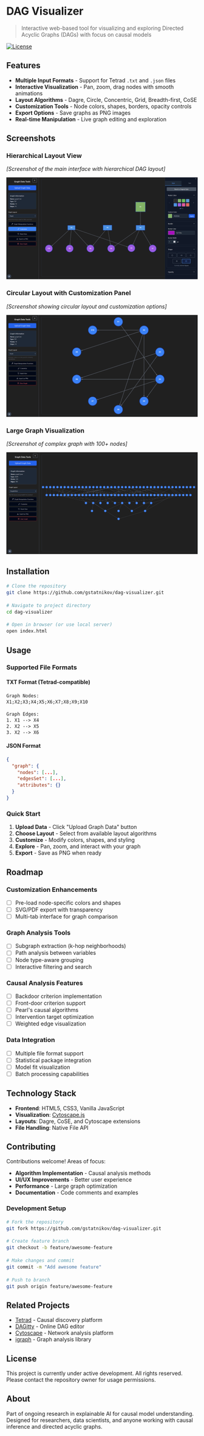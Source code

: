 # DAG Visualizer

> Interactive web-based tool for visualizing and exploring Directed Acyclic Graphs (DAGs) with focus on causal models

[![License](https://img.shields.io/badge/license-All%20Rights%20Reserved-red.svg)]()

## Features

- **Multiple Input Formats** - Support for Tetrad `.txt` and `.json` files
- **Interactive Visualization** - Pan, zoom, drag nodes with smooth animations  
- **Layout Algorithms** - Dagre, Circle, Concentric, Grid, Breadth-first, CoSE
- **Customization Tools** - Node colors, shapes, borders, opacity controls
- **Export Options** - Save graphs as PNG images
- **Real-time Manipulation** - Live graph editing and exploration

## Screenshots

### Hierarchical Layout View
*[Screenshot of the main interface with hierarchical DAG layout]*

![Hierarchical Layout](images/hierarchical_layout_view.png)

### Circular Layout with Customization Panel
*[Screenshot showing circular layout and customization options]*

![Circular Layout](images/circular_layout.png)

### Large Graph Visualization
*[Screenshot of complex graph with 100+ nodes]*

![Large Graph](images/breadthfirst_layout.png)

## Installation

```bash
# Clone the repository
git clone https://github.com/gstatnikov/dag-visualizer.git

# Navigate to project directory
cd dag-visualizer

# Open in browser (or use local server)
open index.html
```

## Usage

### Supported File Formats

#### TXT Format (Tetrad-compatible)
```
Graph Nodes:
X1;X2;X3;X4;X5;X6;X7;X8;X9;X10

Graph Edges:
1. X1 --> X4
2. X2 --> X5
3. X2 --> X6
```

#### JSON Format
```json
{
  "graph": {
    "nodes": [...],
    "edgesSet": [...],
    "attributes": {}
  }
}
```

### Quick Start

1. **Upload Data** - Click "Upload Graph Data" button
2. **Choose Layout** - Select from available layout algorithms
3. **Customize** - Modify colors, shapes, and styling
4. **Explore** - Pan, zoom, and interact with your graph
5. **Export** - Save as PNG when ready

## Roadmap

### Customization Enhancements
- [ ] Pre-load node-specific colors and shapes
- [ ] SVG/PDF export with transparency
- [ ] Multi-tab interface for graph comparison

### Graph Analysis Tools
- [ ] Subgraph extraction (k-hop neighborhoods)
- [ ] Path analysis between variables
- [ ] Node type-aware grouping
- [ ] Interactive filtering and search

### Causal Analysis Features
- [ ] Backdoor criterion implementation
- [ ] Front-door criterion support
- [ ] Pearl's causal algorithms
- [ ] Intervention target optimization
- [ ] Weighted edge visualization

### Data Integration
- [ ] Multiple file format support
- [ ] Statistical package integration
- [ ] Model fit visualization
- [ ] Batch processing capabilities

## Technology Stack

- **Frontend**: HTML5, CSS3, Vanilla JavaScript
- **Visualization**: [Cytoscape.js](https://cytoscape.org/)
- **Layouts**: Dagre, CoSE, and Cytoscape extensions
- **File Handling**: Native File API

## Contributing

Contributions welcome! Areas of focus:

- **Algorithm Implementation** - Causal analysis methods
- **UI/UX Improvements** - Better user experience
- **Performance** - Large graph optimization
- **Documentation** - Code comments and examples

### Development Setup

```bash
# Fork the repository
git fork https://github.com/gstatnikov/dag-visualizer.git

# Create feature branch
git checkout -b feature/awesome-feature

# Make changes and commit
git commit -m "Add awesome feature"

# Push to branch
git push origin feature/awesome-feature
```

## Related Projects

- [Tetrad](https://www.cmu.edu/dietrich/philosophy/tetrad/) - Causal discovery platform
- [DAGitty](https://www.dagitty.net/) - Online DAG editor  
- [Cytoscape](https://cytoscape.org) - Network analysis platform
- [igraph](https://igraph.org) - Graph analysis library

## License

This project is currently under active development. All rights reserved. Please contact the repository owner for usage permissions.

## About

Part of ongoing research in explainable AI for causal model understanding. Designed for researchers, data scientists, and anyone working with causal inference and directed acyclic graphs.
